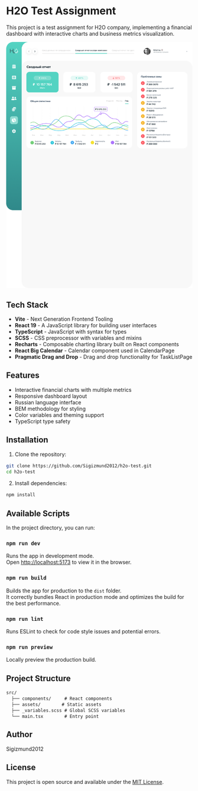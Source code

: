 # H2O Test Assignment

This project is a test assignment for H2O company, implementing a financial dashboard with interactive charts and business metrics visualization.

![Project Screenshot](project-pic.png)

## Tech Stack

- **Vite** - Next Generation Frontend Tooling
- **React 19** - A JavaScript library for building user interfaces
- **TypeScript** - JavaScript with syntax for types
- **SCSS** - CSS preprocessor with variables and mixins
- **Recharts** - Composable charting library built on React components
- **React Big Calendar** - Calendar component used in CalendarPage
- **Pragmatic Drag and Drop** - Drag and drop functionality for TaskListPage

## Features

- Interactive financial charts with multiple metrics
- Responsive dashboard layout
- Russian language interface
- BEM methodology for styling
- Color variables and theming support
- TypeScript type safety

## Installation

1. Clone the repository:

```bash
git clone https://github.com/Sigizmund2012/h2o-test.git
cd h2o-test
```

2. Install dependencies:

```bash
npm install
```

## Available Scripts

In the project directory, you can run:

### `npm run dev`

Runs the app in development mode.\
Open [http://localhost:5173](http://localhost:5173) to view it in the browser.

### `npm run build`

Builds the app for production to the `dist` folder.\
It correctly bundles React in production mode and optimizes the build for the best performance.

### `npm run lint`

Runs ESLint to check for code style issues and potential errors.

### `npm run preview`

Locally preview the production build.

## Project Structure

```
src/
  ├── components/     # React components
  ├── assets/        # Static assets
  ├── _variables.scss # Global SCSS variables
  └── main.tsx        # Entry point
```

## Author

Sigizmund2012

## License

This project is open source and available under the [MIT License](LICENSE).
